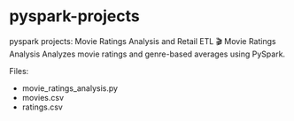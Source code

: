 # pyspark-projects
pyspark projects: Movie Ratings Analysis and Retail ETL
🎬 Movie Ratings Analysis
Analyzes movie ratings and genre-based averages using PySpark.

Files:
- movie_ratings_analysis.py
- movies.csv
- ratings.csv
